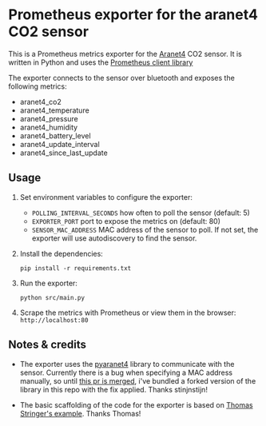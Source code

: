 # Prometheus exporter for the aranet4 CO2 sensor

This is a Prometheus metrics exporter for the [Aranet4](https://aranet4.com/) CO2 sensor. It is written in Python and uses the [Prometheus client library](https://github.com/prometheus/client_python)

The exporter connects to the sensor over bluetooth and exposes the following metrics:

- aranet4_co2
- aranet4_temperature
- aranet4_pressure
- aranet4_humidity
- aranet4_battery_level
- aranet4_update_interval
- aranet4_since_last_update

## Usage

1. Set environment variables to configure the exporter:
    - `POLLING_INTERVAL_SECONDS` how often to poll the sensor (default: 5)
    - `EXPORTER_PORT` port to expose the metrics on (default: 80)
    - `SENSOR_MAC_ADDRESS` MAC address of the sensor to poll. If not set, the exporter will use autodiscovery to find the sensor.

1. Install the dependencies:

    ```shell
    pip install -r requirements.txt
    ```

1. Run the exporter:

    ```shell
    python src/main.py
    ```

1. Scrape the metrics with Prometheus or view them in the browser: `http://localhost:80`

## Notes & credits

- The exporter uses the [pyaranet4](https://github.com/stijnstijn/pyaranet4) library to communicate with the sensor. Currently there is a bug when specifying a MAC address manually, so until [this pr is merged](https://github.com/stijnstijn/pyaranet4/pull/6), i've bundled a forked version of the library in this repo with the fix applied. Thanks stinjnstijn!

- The basic scaffolding of the code for the exporter is based on [Thomas Stringer's example](https://trstringer.com/quick-and-easy-prometheus-exporter/). Thanks Thomas!
